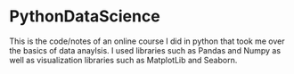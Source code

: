# PythonDataScience
This is the code/notes of an online course I did in python that took me over the basics of data anaylsis. I used libraries such as Pandas and Numpy as well as visualization libraries such as MatplotLib and Seaborn. 
